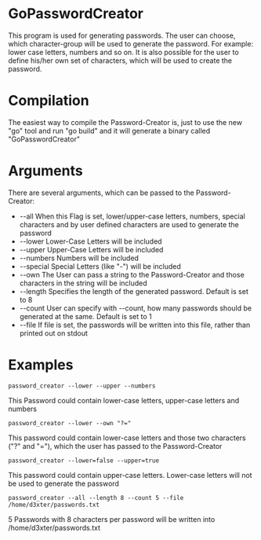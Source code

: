 GoPasswordCreator
=================

This program is used for generating passwords.
The user can choose, which character-group will be used to generate the password.
For example: lower case letters, numbers and so on.
It is also possible for the user to define his/her own set of characters, which will be used to create the password.


Compilation
===========

The easiest way to compile the Password-Creator is, just to use the new "go" tool and run "go build" 
and it will generate a binary called "GoPasswordCreator"


Arguments
=========

There are several arguments, which can be passed to the Password-Creator:

- --all		When this Flag is set, lower/upper-case letters, numbers, special characters and by user defined characters are used to generate the password
- --lower	Lower-Case Letters will be included
- --upper	Upper-Case Letters will be included
- --numbers   	Numbers will be included
- --special	Special Letters (like "-") will be included
- --own		The User can pass a string to the Password-Creator and those characters in the string will be included
- --length 	Specifies the length of the generated password. Default is set to 8
- --count	User can specify with --count, how many passwords should be generated at the same. Default is set to 1
- --file	If file is set, the passwords will be written into this file, rather than printed out on stdout


Examples
========

	password_creator --lower --upper --numbers
This Password could contain lower-case letters, upper-case letters and numbers

	password_creator --lower --own "?="
This password could contain lower-case letters and those two characters ("?" and "="), which the user has passed to the Password-Creator

	password_creator --lower=false --upper=true
This password could contain upper-case letters. Lower-case letters will not be used to generate the password

	password_creator --all --length 8 --count 5 --file /home/d3xter/passwords.txt
5 Passwords with 8 characters per password will be written into /home/d3xter/passwords.txt
